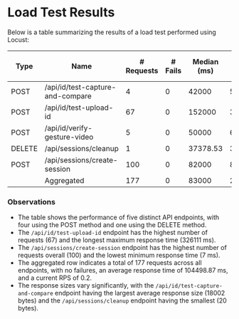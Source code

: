# Load Test Results

Below is a table summarizing the results of a load test performed using Locust:

| Type   | Name                             | # Requests | # Fails | Median (ms) | 95%ile (ms) | 99%ile (ms) | Average (ms) | Min (ms) | Max (ms) | Average size (bytes) | Current RPS | Current Failures/s |
|--------|----------------------------------|------------|---------|-------------|-------------|-------------|--------------|----------|----------|----------------------|-------------|--------------------|
| POST   | /api/id/test-capture-and-compare | 4          | 0       | 42000       | 54000       | 54000       | 45247.48     | 41869    | 53693    | 18002                | 0           | 0                  |
| POST   | /api/id/test-upload-id          | 67         | 0       | 152000      | 310000      | 326000      | 156281.63    | 7438     | 326111   | 2833                 | 0.2         | 0                  |
| POST   | /api/id/verify-gesture-video    | 5          | 0       | 50000       | 60000       | 60000       | 53159.51     | 47966    | 59941    | 3061.6               | 0           | 0                  |
| DELETE | /api/sessions/cleanup           | 1          | 0       | 37378.53    | 37000       | 37000       | 37378.53     | 37379    | 37379    | 20                   | 0           | 0                  |
| POST   | /api/sessions/create-session    | 100        | 0       | 82000       | 87000       | 87000       | 75412.66     | 7        | 87368    | 53                   | 0           | 0                  |
|        | Aggregated                      | 177        | 0       | 83000       | 284000      | 321000      | 104498.87    | 7        | 326111   | 1595.75              | 0.2         | 0                  |

### Observations

- The table shows the performance of five distinct API endpoints, with four using the POST method and one using the DELETE method.
- The `/api/id/test-upload-id` endpoint has the highest number of requests (67) and the longest maximum response time (326111 ms).
- The `/api/sessions/create-session` endpoint has the highest number of requests overall (100) and the lowest minimum response time (7 ms).
- The aggregated row indicates a total of 177 requests across all endpoints, with no failures, an average response time of 104498.87 ms, and a current RPS of 0.2.
- The response sizes vary significantly, with the `/api/id/test-capture-and-compare` endpoint having the largest average response size (18002 bytes) and the `/api/sessions/cleanup` endpoint having the smallest (20 bytes).
